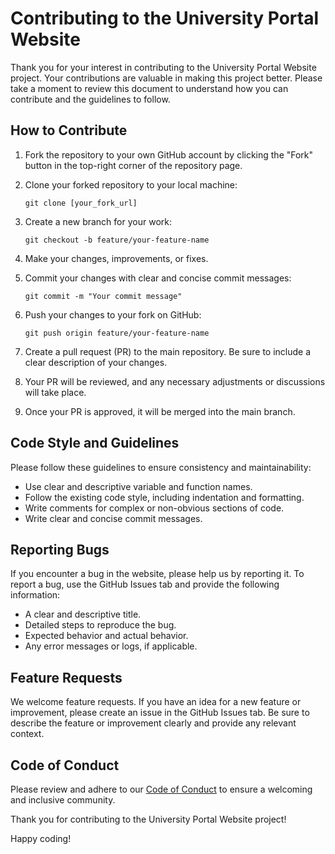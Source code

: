 # Contributing to the University Portal Website

Thank you for your interest in contributing to the University Portal Website project. Your contributions are valuable in making this project better. Please take a moment to review this document to understand how you can contribute and the guidelines to follow.

## How to Contribute

1. Fork the repository to your own GitHub account by clicking the "Fork" button in the top-right corner of the repository page.

2. Clone your forked repository to your local machine:
   ```
   git clone [your_fork_url]
   ```

3. Create a new branch for your work:
   ```
   git checkout -b feature/your-feature-name
   ```

4. Make your changes, improvements, or fixes.

5. Commit your changes with clear and concise commit messages:
   ```
   git commit -m "Your commit message"
   ```

6. Push your changes to your fork on GitHub:
   ```
   git push origin feature/your-feature-name
   ```

7. Create a pull request (PR) to the main repository. Be sure to include a clear description of your changes.

8. Your PR will be reviewed, and any necessary adjustments or discussions will take place.

9. Once your PR is approved, it will be merged into the main branch.

## Code Style and Guidelines

Please follow these guidelines to ensure consistency and maintainability:

- Use clear and descriptive variable and function names.
- Follow the existing code style, including indentation and formatting.
- Write comments for complex or non-obvious sections of code.
- Write clear and concise commit messages.

## Reporting Bugs

If you encounter a bug in the website, please help us by reporting it. To report a bug, use the GitHub Issues tab and provide the following information:

- A clear and descriptive title.
- Detailed steps to reproduce the bug.
- Expected behavior and actual behavior.
- Any error messages or logs, if applicable.

## Feature Requests

We welcome feature requests. If you have an idea for a new feature or improvement, please create an issue in the GitHub Issues tab. Be sure to describe the feature or improvement clearly and provide any relevant context.

## Code of Conduct

Please review and adhere to our [Code of Conduct](CODE_OF_CONDUCT.md) to ensure a welcoming and inclusive community.

Thank you for contributing to the University Portal Website project!

Happy coding!
